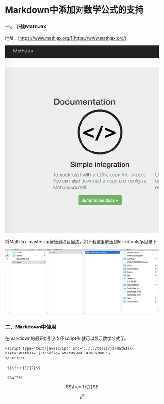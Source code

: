 <script type="text/javascript" src="../../tools/js/MathJax-master/MathJax.js?config=TeX-AMS-MML_HTMLorMML">
</script>

# Markdown中添加对数学公式的支持

### 一、下载MathJax  
地址：[https://www.mathjax.org/](https://www.mathjax.org/)  

![](../images/markdown/mathjax.png)  

将MathJax-master.zip解压到项目里边，如下我这里解压到learn/tools/js目录下    

![](../images/markdown/mathjax2.png)  

### 二、Markdown中使用

在markdown的最开始引入如下script头,就可以显示数学公式了。

```text
<script type="text/javascript" src="../../tools/js/MathJax-master/MathJax.js?config=TeX-AMS-MML_HTMLorMML">
</script>

 $$\frac{1}{2}$$
 
 $$a^2$$

```

 $$\frac{1}{2}$$
 
 $$a^2$$
